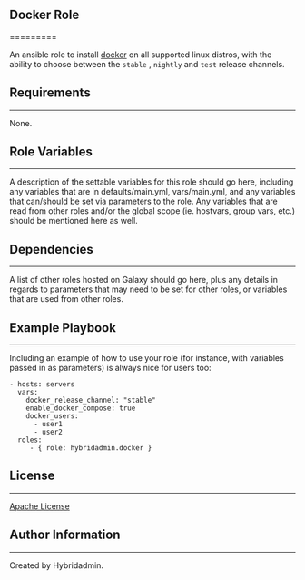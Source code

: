 ## Docker Role
=========

An ansible role to install [docker](https://docs.docker.com/engine/install/) on all supported linux distros, with the ability to choose between the `stable` , `nightly` and `test` release channels.

## Requirements
------------

None.


## Role Variables
--------------

A description of the settable variables for this role should go here, including any variables that are in defaults/main.yml, vars/main.yml, and any variables that can/should be set via parameters to the role. Any variables that are read from other roles and/or the global scope (ie. hostvars, group vars, etc.) should be mentioned here as well.

## Dependencies
------------

A list of other roles hosted on Galaxy should go here, plus any details in regards to parameters that may need to be set for other roles, or variables that are used from other roles.

## Example Playbook
----------------

Including an example of how to use your role (for instance, with variables passed in as parameters) is always nice for users too:

    - hosts: servers
      vars:
        docker_release_channel: "stable"
        enable_docker_compose: true
        docker_users:
          - user1
          - user2        
      roles:
         - { role: hybridadmin.docker }

## License
-------

[Apache License](./README.md)

## Author Information
------------------

Created by Hybridadmin.

